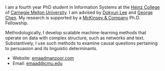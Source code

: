 I am a fourth year PhD student in Information Systems at the [Heinz College](http://heinz.cmu.edu/) of [Carnegie Mellon University](http://www.cmu.edu/). I am advised by [Dokyun Lee](https://www.leedokyun.com/) and [George Chen](https://www.andrew.cmu.edu/user/georgech/). My research is supported by a [McKinsey & Company](https://www.mckinsey.com/) Ph.D. Fellowship.

Methodologically, I develop scalable machine-learning methods that operate on data with complex structure, such as networks and text. Substantively, I use such methods to examine causal questions pertaining to persuasion and its linguistic determinants.

   * Website: [emaadmanzoor.com](http://emaadmanzoor.com)
   * Email: emaad@cmu.edu

